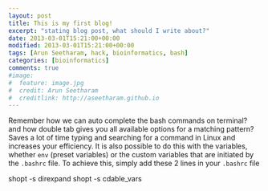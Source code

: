 ```yaml
---
layout: post
title: This is my first blog!
excerpt: "stating blog post, what should I write about?"
date: 2013-03-01T15:21:00+00:00
modified: 2013-03-01T15:21:00+00:00
tags: [Arun Seetharam, hack, bioinformatics, bash]
categories: [bioinformatics]
comments: true
#image:
#  feature: image.jpg
#  credit: Arun Seetharam
#  creditlink: http://aseetharam.github.io
---
```


Remember how we can auto complete the bash commands on terminal? and how double tab gives you all available options for a matching pattern? Saves a lot of time typing and searching for a command in Linux and increases your efficiency. It is also possible to do this with the variables, whether `env` (preset variables) or the custom variables that are initiated by the `.bashrc` file. To achieve this, simply add these 2 lines in your `.bashrc` file


shopt -s direxpand
shopt -s cdable_vars
